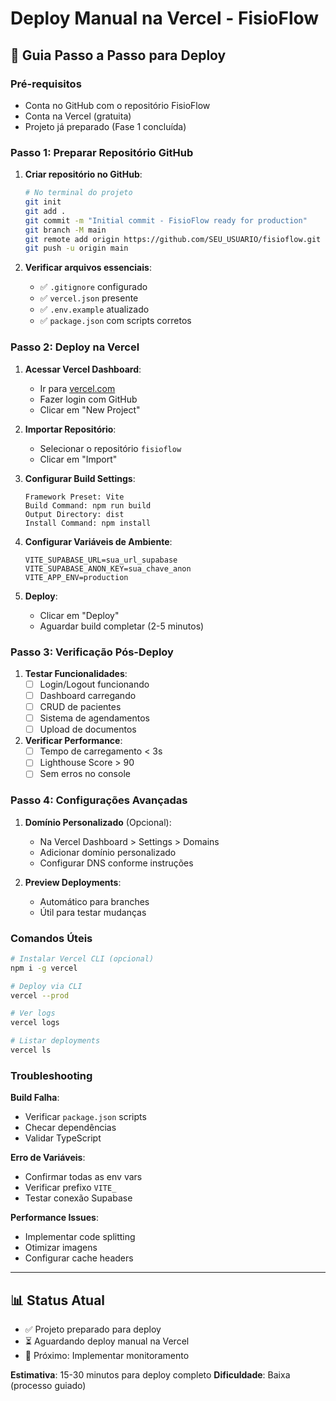 # Deploy Manual na Vercel - FisioFlow

## 🚀 Guia Passo a Passo para Deploy

### Pré-requisitos
- Conta no GitHub com o repositório FisioFlow
- Conta na Vercel (gratuita)
- Projeto já preparado (Fase 1 concluída)

### Passo 1: Preparar Repositório GitHub

1. **Criar repositório no GitHub**:
   ```bash
   # No terminal do projeto
   git init
   git add .
   git commit -m "Initial commit - FisioFlow ready for production"
   git branch -M main
   git remote add origin https://github.com/SEU_USUARIO/fisioflow.git
   git push -u origin main
   ```

2. **Verificar arquivos essenciais**:
   - ✅ `.gitignore` configurado
   - ✅ `vercel.json` presente
   - ✅ `.env.example` atualizado
   - ✅ `package.json` com scripts corretos

### Passo 2: Deploy na Vercel

1. **Acessar Vercel Dashboard**:
   - Ir para [vercel.com](https://vercel.com)
   - Fazer login com GitHub
   - Clicar em "New Project"

2. **Importar Repositório**:
   - Selecionar o repositório `fisioflow`
   - Clicar em "Import"

3. **Configurar Build Settings**:
   ```
   Framework Preset: Vite
   Build Command: npm run build
   Output Directory: dist
   Install Command: npm install
   ```

4. **Configurar Variáveis de Ambiente**:
   ```
   VITE_SUPABASE_URL=sua_url_supabase
   VITE_SUPABASE_ANON_KEY=sua_chave_anon
   VITE_APP_ENV=production
   ```

5. **Deploy**:
   - Clicar em "Deploy"
   - Aguardar build completar (2-5 minutos)

### Passo 3: Verificação Pós-Deploy

1. **Testar Funcionalidades**:
   - [ ] Login/Logout funcionando
   - [ ] Dashboard carregando
   - [ ] CRUD de pacientes
   - [ ] Sistema de agendamentos
   - [ ] Upload de documentos

2. **Verificar Performance**:
   - [ ] Tempo de carregamento < 3s
   - [ ] Lighthouse Score > 90
   - [ ] Sem erros no console

### Passo 4: Configurações Avançadas

1. **Domínio Personalizado** (Opcional):
   - Na Vercel Dashboard > Settings > Domains
   - Adicionar domínio personalizado
   - Configurar DNS conforme instruções

2. **Preview Deployments**:
   - Automático para branches
   - Útil para testar mudanças

### Comandos Úteis

```bash
# Instalar Vercel CLI (opcional)
npm i -g vercel

# Deploy via CLI
vercel --prod

# Ver logs
vercel logs

# Listar deployments
vercel ls
```

### Troubleshooting

**Build Falha**:
- Verificar `package.json` scripts
- Checar dependências
- Validar TypeScript

**Erro de Variáveis**:
- Confirmar todas as env vars
- Verificar prefixo `VITE_`
- Testar conexão Supabase

**Performance Issues**:
- Implementar code splitting
- Otimizar imagens
- Configurar cache headers

---

## 📊 Status Atual

- ✅ Projeto preparado para deploy
- ⏳ Aguardando deploy manual na Vercel
- 🎯 Próximo: Implementar monitoramento

**Estimativa**: 15-30 minutos para deploy completo
**Dificuldade**: Baixa (processo guiado)